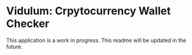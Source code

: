 # Vidulum: Crpytocurrency Wallet Checker
This application is a work in progress. This readme will be updated in the future.